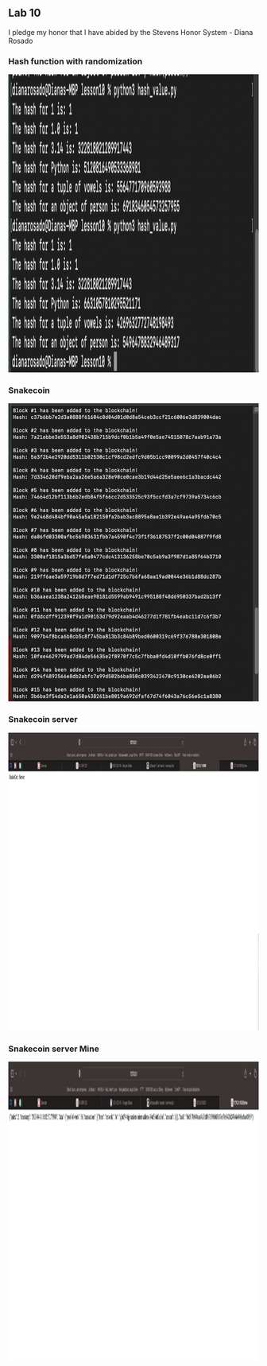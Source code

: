 ## Lab 10

I pledge my honor that I have abided by the Stevens Honor System - Diana Rosado

### Hash function with randomization


<img src="https://github.com/Diana-Rosado/Rosado-CPE-322/blob/main/Labs/Lab10/hash_value_ss.png" width="800" height="600">


### Snakecoin

<img src="https://github.com/Diana-Rosado/Rosado-CPE-322/blob/main/Labs/Lab10/snakecoin.png" width="700" height="600">

### Snakecoin server

<img src="https://github.com/Diana-Rosado/Rosado-CPE-322/blob/main/Labs/Lab10/server.png" width="1400" height="600">

### Snakecoin server Mine

<img src="https://github.com/Diana-Rosado/Rosado-CPE-322/blob/main/Labs/Lab10/mine.png" width="1400" height="600">
